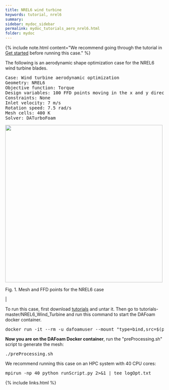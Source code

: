 ```yaml
---
title: NREL6 wind turbine
keywords: tutorial, nrel6
summary: 
sidebar: mydoc_sidebar
permalink: mydoc_tutorials_aero_nrel6.html
folder: mydoc
---
```


{% include note.html content="We recommend going through the tutorial in [Get started](mydoc_get_started_download_docker.html) before running this case." %}

The following is an aerodynamic shape optimization case for the NREL6 wind turbine blades.
<pre>
Case: Wind turbine aerodynamic optimization
Geometry: NREL6
Objective function: Torque
Design variables: 100 FFD points moving in the x and y directions
Constraints: None
Inlet velocity: 7 m/s
Rotation speed: 7.5 rad/s
Mesh cells: 400 K
Solver: DATurboFoam
</pre>

<img src="{{ site.url }}{{ site.baseurl }}/images/tutorials/NREL6_FFD.png" width="500" />

Fig. 1. Mesh and FFD points for the NREL6 case

|

To run this case, first download [tutorials](https://github.com/DAFoam/tutorials/archive/master.tar.gz) and untar it. Then go to tutorials-master/NREL6_Wind_Turbine and run this command to start the DAFoam docker container.

<pre>
docker run -it --rm -u dafoamuser --mount "type=bind,src=$(pwd),target=/home/dafoamuser/mount" -w /home/dafoamuser/mount dafoam/opt-packages:{{ site.latest_version }} bash
</pre>

**Now you are on the DAFoam Docker container**, run the "preProcessing.sh" script to generate the mesh:

<pre>
./preProcessing.sh
</pre>

We recommend running this case on an HPC system with 40 CPU cores:

<pre>
mpirun -np 40 python runScript.py 2>&1 | tee logOpt.txt
</pre>


{% include links.html %}
